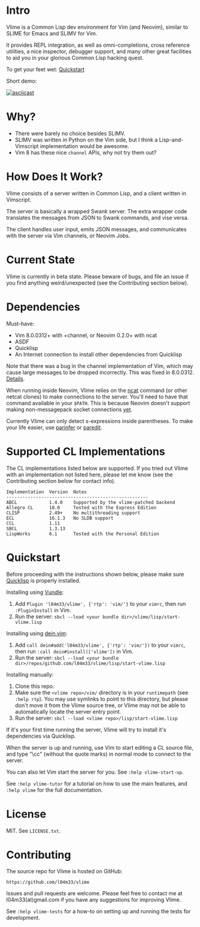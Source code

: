 Intro
=====

Vlime is a Common Lisp dev environment for Vim (and Neovim), similar to SLIME
for Emacs and SLIMV for Vim.

It provides REPL integration, as well as omni-completions, cross reference
utilities, a nice inspector, debugger support, and many other great facilities
to aid you in your glorious Common Lisp hacking quest.

To get your feet wet: [Quickstart](#quickstart)

Short demo:

[![asciicast](https://asciinema.org/a/106146.png)](https://asciinema.org/a/106146)

Why?
====

* There were barely no choice besides SLIMV.
* SLIMV was written in Python on the Vim side, but I think a Lisp-and-Vimscript
  implementation would be awesome.
* Vim 8 has these nice `channel` APIs, why not try them out?

How Does It Work?
=================

Vlime consists of a server written in Common Lisp, and a client written in
Vimscript.

The server is basically a wrapped Swank server. The extra wrapper code
translates the messages from JSON to Swank commands, and vise versa.

The client handles user input, emits JSON messages, and communicates with the
server via Vim channels, or Neovim Jobs.

Current State
=============

Vlime is currently in beta state. Please beware of bugs, and file an issue if
you find anything weird/unexpected (see the Contributing section below).

Dependencies
============

Must-have:

* Vim 8.0.0312+ with +channel, or Neovim 0.2.0+ with ncat
* ASDF
* Quicklisp
* An Internet connection to install other dependencies from Quicklisp

Note that there was a bug in the channel implementation of Vim, which may
cause large messages to be dropped incorrectly. This was fixed in 8.0.0312.
[Details](https://groups.google.com/d/topic/vim_dev/Rl0X_R5pjxk/discussion).

When running inside Neovim, Vlime relies on the [ncat](https://nmap.org/ncat/)
command (or other netcat clones) to make connections to the server. You'll need
to have that command available in your `$PATH`. This is because Neovim doesn't
support making non-messagepack socket connections
[yet](https://github.com/neovim/neovim/pull/6594#issuecomment-298851709).

Currently Vlime can only detect s-expressions inside parentheses. To make your
life easier, use [parinfer](https://github.com/bhurlow/vim-parinfer) or
[paredit](https://github.com/kovisoft/paredit).

Supported CL Implementations
============================

The CL implementations listed below are supported. If you tried out Vlime with
an implementation not listed here, please let me know (see the Contributing
section below for contact info).

```
Implementation  Version  Notes
-----------------------------------------------------
ABCL            1.4.0    Supported by the vlime-patched backend
Allegro CL      10.0     Tested with the Express Edition
CLISP           2.49+    No multithreading support
ECL             16.1.3   No SLDB support
CCL             1.11     
SBCL            1.3.13   
LispWorks       6.1      Tested with the Personal Edition
```

Quickstart
==========

Before proceeding with the instructions shown below, please make sure
[Quicklisp](https://www.quicklisp.org/beta/#installation) is properly installed.

Installing using [Vundle](https://github.com/VundleVim/Vundle.Vim):

1. Add `Plugin 'l04m33/vlime', {'rtp': 'vim/'}` to your `vimrc`, then run
   `:PluginInstall` in Vim.
2. Run the server: `sbcl --load <your bundle dir>/vlime/lisp/start-vlime.lisp`

Installing using [dein.vim](https://github.com/Shougo/dein.vim):

1. Add `call dein#add('l04m33/vlime', {'rtp': 'vim/'})` to your `vimrc`, then run
   `:call dein#install(['vlime'])` in Vim.
2. Run the server:
   `sbcl --load <your bundle dir>/repos/github.com/l04m33/vlime/lisp/start-vlime.lisp`

Installing manually:

1. Clone this repo.
2. Make sure the `<vlime repo>/vim/` directory is in your `runtimepath` (see
   `:help rtp`). You may use symlinks to point to this directory, but please
   don't move it from the Vlime source tree, or Vlime may not be able to
   automatically locate the server entry point.
3. Run the server: `sbcl --load <vlime repo>/lisp/start-vlime.lisp`

If it's your first time running the server, Vlime will try to install it's
dependencies via Quicklisp.

When the server is up and running, use Vim to start editing a CL source file,
and type "\cc" (without the quote marks) in normal mode to connect to the
server.

You can also let Vim start the server for you. See `:help vlime-start-up`.

See `:help vlime-tutor` for a tutorial on how to use the main features, and
`:help vlime` for the full documentation.

License
=======

MIT. See `LICENSE.txt`.

Contributing
============

The source repo for Vlime is hosted on GitHub:

    https://github.com/l04m33/vlime

Issues and pull requests are welcome. Please feel free to contact me at
l04m33(at)gmail.com if you have any suggestions for improving Vlime.

See `:help vlime-tests` for a how-to on setting up and running the
tests for development.
